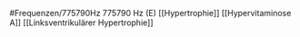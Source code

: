 #Frequenzen/775790Hz
775790 Hz (E)
[[Hypertrophie]]
[[Hypervitaminose A]]
[[Linksventrikulärer Hypertrophie]]